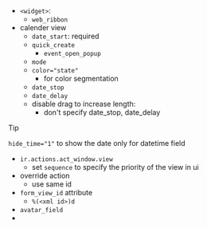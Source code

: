 - `<widget>`: 
	- `web_ribbon`
- calender view
	- `date_start`: required
	- `quick_create`
		- `event_open_popup`
	- `mode`
	- `color="state"`
		- for color segmentation
	- `date_stop`
	- `date_delay`
	- disable drag to increase length:
		- don't specify date_stop, date_delay

> [!tip]
> `hide_time="1"` to show the date only for datetime field

- `ir.actions.act_window.view`
	- set `sequence` to specify the priority of the view in ui
- override action
	- use same id
- `form_view_id` attribute
	- `%(<xml id>)d`
- `avatar_field`
- 